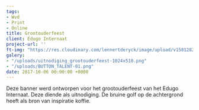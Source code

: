 ```yaml
---
tags:
- Wvd
- Print
- Online
title: Grootouderfeest
client: Edugo Internaat
project-url: ''
ft-img: "https://res.cloudinary.com/lennertderyck/image/upload/v1581282807/poffertjes_0_q2bypt.jpg"
galery:
- "/uploads/uitnodiging_grootouderfeest-1024x510.png"
- "/uploads/BUTTON_TALENT-01.png"
date: 2017-10-06 00:00:00 +0000
---
```

Deze banner werd ontworpen voor het grootouderfeest van het Edugo Internaat. Deze diende als uitnodiging. De bruine golf op de achtergrond heeft als bron van inspiratie koffie.